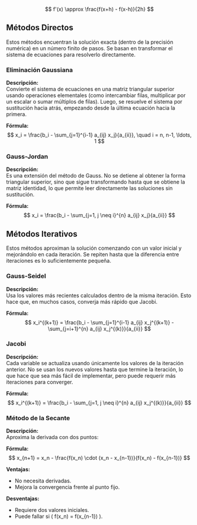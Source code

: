 $$
f'(x) \approx \frac{f(x+h) - f(x-h)}{2h}
$$
## Métodos Directos
Estos métodos encuentran la solución exacta (dentro de la precisión numérica) en un número finito de pasos. Se basan en transformar el sistema de ecuaciones para resolverlo directamente.

### Eliminación Gaussiana
**Descripción:**  
Convierte el sistema de ecuaciones en una matriz triangular superior usando operaciones elementales (como intercambiar filas, multiplicar por un escalar o sumar múltiplos de filas). Luego, se resuelve el sistema por sustitución hacia atrás, empezando desde la última ecuación hacia la primera.

**Fórmula:**  
$$
x_i = \frac{b_i - \sum_{j=1}^{i-1} a_{ij} x_j}{a_{ii}}, \quad i = n, n-1, \ldots, 1
$$


### Gauss-Jordan
**Descripción:**  
Es una extensión del método de Gauss. No se detiene al obtener la forma triangular superior, sino que sigue transformando hasta que se obtiene la matriz identidad, lo que permite leer directamente las soluciones sin sustitución.

**Fórmula:**  
$$
x_i = \frac{b_i - \sum_{j=1, j \neq i}^{n} a_{ij} x_j}{a_{ii}}
$$


## Métodos Iterativos
Estos métodos aproximan la solución comenzando con un valor inicial y mejorándolo en cada iteración. Se repiten hasta que la diferencia entre iteraciones es lo suficientemente pequeña.

### Gauss-Seidel
**Descripción:**  
Usa los valores más recientes calculados dentro de la misma iteración. Esto hace que, en muchos casos, converja más rápido que Jacobi.

**Fórmula:**  
$$
x_i^{(k+1)} = \frac{b_i - \sum_{j=1}^{i-1} a_{ij} x_j^{(k+1)} - \sum_{j=i+1}^{n} a_{ij} x_j^{(k)}}{a_{ii}}
$$


### Jacobi
**Descripción:**  
Cada variable se actualiza usando únicamente los valores de la iteración anterior. No se usan los nuevos valores hasta que termine la iteración, lo que hace que sea más fácil de implementar, pero puede requerir más iteraciones para converger.

**Fórmula:**  
$$
x_i^{(k+1)} = \frac{b_i - \sum_{j=1, j \neq i}^{n} a_{ij} x_j^{(k)}}{a_{ii}}
$$


### Método de la Secante
**Descripción:**  
Aproxima la derivada con dos puntos:

**Fórmula:**  
$$
x_{n+1} = x_n - \frac{f(x_n) \cdot (x_n - x_{n-1})}{f(x_n) - f(x_{n-1})}
$$


**Ventajas:**  
- No necesita derivadas.  
- Mejora la convergencia frente al punto fijo.

**Desventajas:**  
- Requiere dos valores iniciales.  
- Puede fallar si \( f(x_n) = f(x_{n-1}) \).
